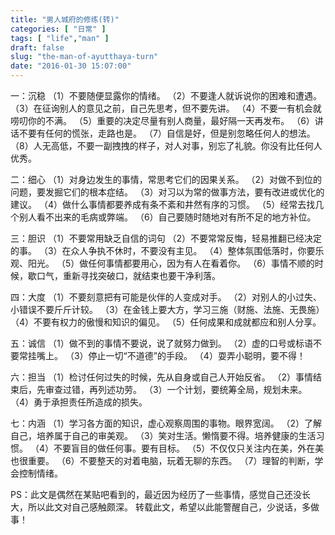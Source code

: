 ```yaml
---
title: "男人城府的修练(转)"
categories: [ "日常" ]
tags: [ "life","man" ]
draft: false
slug: "the-man-of-ayutthaya-turn"
date: "2016-01-30 15:07:00"
---
```


一：沉稳
     （1）不要随便显露你的情绪。
     （2）不要逢人就诉说你的困难和遭遇。
     （3）在征询别人的意见之前，自己先思考，但不要先讲。
     （4）不要一有机会就唠叨你的不满。
     （5）重要的决定尽量有别人商量，最好隔一天再发布。
     （6）讲话不要有任何的慌张，走路也是。
     （7）自信是好，但是别忽略任何人的想法。
     （8）人无高低，不要一副拽拽的样子，对人对事，别忘了礼貌。你没有比任何人优秀。

二：细心
     （1）对身边发生的事情，常思考它们的因果关系。
     （2）对做不到位的问题，要发掘它们的根本症结。
     （3）对习以为常的做事方法，要有改进或优化的建议。
     （4）做什么事情都要养成有条不紊和井然有序的习惯。
     （5）经常去找几个别人看不出来的毛病或弊端。
     （6）自己要随时随地对有所不足的地方补位。


<!--more-->


三：胆识
     （1）不要常用缺乏自信的词句
     （2）不要常常反悔，轻易推翻已经决定的事。
     （3）在众人争执不休时，不要没有主见。
     （4）整体氛围低落时，你要乐观、阳光。
     （5）做任何事情都要用心，因为有人在看着你。
     （6）事情不顺的时候，歇口气，重新寻找突破口，就结束也要干净利落。

四：大度
     （1）不要刻意把有可能是伙伴的人变成对手。
     （2）对别人的小过失、小错误不要斤斤计较。
     （3）在金钱上要大方，学习三施（财施、法施、无畏施）
     （4）不要有权力的傲慢和知识的偏见。
     （5）任何成果和成就都应和别人分享。

五：诚信
     （1）做不到的事情不要说，说了就努力做到。
     （2）虚的口号或标语不要常挂嘴上。
     （3）停止一切“不道德”的手段。
     （4）耍弄小聪明，要不得！

六：担当
     （1）检讨任何过失的时候，先从自身或自己人开始反省。
     （2）事情结束后，先审查过错，再列述功劳。
     （3）一个计划，要统筹全局，规划未来。
     （4）勇于承担责任所造成的损失。

七：内涵
     （1）学习各方面的知识，虚心观察周围的事物。眼界宽阔。
     （2）了解自己，培养属于自己的审美观。
     （3）笑对生活。懒惰要不得。培养健康的生活习惯。
     （4）不要盲目的做任何事。要有目标。
     （5）不仅仅只关注内在美，外在美也很重要。
     （6）不要整天的对着电脑，玩着无聊的东西。
     （7）理智的判断，学会控制情绪。

PS：此文是偶然在某贴吧看到的，最近因为经历了一些事情，感觉自己还没长大，所以此文对自己感触颇深。
转载此文，希望以此能警醒自己，少说话，多做事！